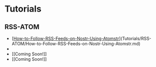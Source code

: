 #  Tutorials
## RSS-ATOM

- [[How-to-Follow-RSS-Feeds-on-Nostr-Using-Atomstr](Tutorials/RSS-ATOM/How-to-Follow-RSS-Feeds-on-Nostr-Using-Atomstr.md)](Tutorials/RSS-ATOM/How-to-Follow-RSS-Feeds-on-Nostr-Using-Atomstr.md)
- 
- [[Coming Soon!]]
- [[Coming Soon!]]
